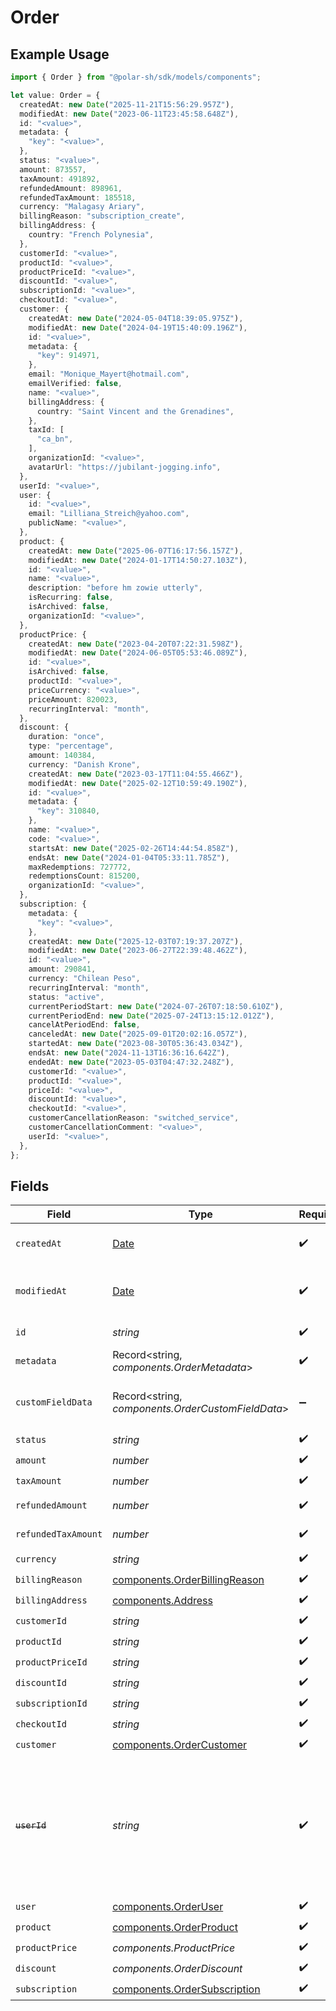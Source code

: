 # Order

## Example Usage

```typescript
import { Order } from "@polar-sh/sdk/models/components";

let value: Order = {
  createdAt: new Date("2025-11-21T15:56:29.957Z"),
  modifiedAt: new Date("2023-06-11T23:45:58.648Z"),
  id: "<value>",
  metadata: {
    "key": "<value>",
  },
  status: "<value>",
  amount: 873557,
  taxAmount: 491892,
  refundedAmount: 898961,
  refundedTaxAmount: 185518,
  currency: "Malagasy Ariary",
  billingReason: "subscription_create",
  billingAddress: {
    country: "French Polynesia",
  },
  customerId: "<value>",
  productId: "<value>",
  productPriceId: "<value>",
  discountId: "<value>",
  subscriptionId: "<value>",
  checkoutId: "<value>",
  customer: {
    createdAt: new Date("2024-05-04T18:39:05.975Z"),
    modifiedAt: new Date("2024-04-19T15:40:09.196Z"),
    id: "<value>",
    metadata: {
      "key": 914971,
    },
    email: "Monique_Mayert@hotmail.com",
    emailVerified: false,
    name: "<value>",
    billingAddress: {
      country: "Saint Vincent and the Grenadines",
    },
    taxId: [
      "ca_bn",
    ],
    organizationId: "<value>",
    avatarUrl: "https://jubilant-jogging.info",
  },
  userId: "<value>",
  user: {
    id: "<value>",
    email: "Lilliana_Streich@yahoo.com",
    publicName: "<value>",
  },
  product: {
    createdAt: new Date("2025-06-07T16:17:56.157Z"),
    modifiedAt: new Date("2024-01-17T14:50:27.103Z"),
    id: "<value>",
    name: "<value>",
    description: "before hm zowie utterly",
    isRecurring: false,
    isArchived: false,
    organizationId: "<value>",
  },
  productPrice: {
    createdAt: new Date("2023-04-20T07:22:31.598Z"),
    modifiedAt: new Date("2024-06-05T05:53:46.089Z"),
    id: "<value>",
    isArchived: false,
    productId: "<value>",
    priceCurrency: "<value>",
    priceAmount: 820023,
    recurringInterval: "month",
  },
  discount: {
    duration: "once",
    type: "percentage",
    amount: 140384,
    currency: "Danish Krone",
    createdAt: new Date("2023-03-17T11:04:55.466Z"),
    modifiedAt: new Date("2025-02-12T10:59:49.190Z"),
    id: "<value>",
    metadata: {
      "key": 310840,
    },
    name: "<value>",
    code: "<value>",
    startsAt: new Date("2025-02-26T14:44:54.858Z"),
    endsAt: new Date("2024-01-04T05:33:11.785Z"),
    maxRedemptions: 727772,
    redemptionsCount: 815200,
    organizationId: "<value>",
  },
  subscription: {
    metadata: {
      "key": "<value>",
    },
    createdAt: new Date("2025-12-03T07:19:37.207Z"),
    modifiedAt: new Date("2023-06-27T22:39:48.462Z"),
    id: "<value>",
    amount: 290841,
    currency: "Chilean Peso",
    recurringInterval: "month",
    status: "active",
    currentPeriodStart: new Date("2024-07-26T07:18:50.610Z"),
    currentPeriodEnd: new Date("2025-07-24T13:15:12.012Z"),
    cancelAtPeriodEnd: false,
    canceledAt: new Date("2025-09-01T20:02:16.057Z"),
    startedAt: new Date("2023-08-30T05:36:43.034Z"),
    endsAt: new Date("2024-11-13T16:36:16.642Z"),
    endedAt: new Date("2023-05-03T04:47:32.248Z"),
    customerId: "<value>",
    productId: "<value>",
    priceId: "<value>",
    discountId: "<value>",
    checkoutId: "<value>",
    customerCancellationReason: "switched_service",
    customerCancellationComment: "<value>",
    userId: "<value>",
  },
};
```

## Fields

| Field                                                                                                                   | Type                                                                                                                    | Required                                                                                                                | Description                                                                                                             |
| ----------------------------------------------------------------------------------------------------------------------- | ----------------------------------------------------------------------------------------------------------------------- | ----------------------------------------------------------------------------------------------------------------------- | ----------------------------------------------------------------------------------------------------------------------- |
| `createdAt`                                                                                                             | [Date](https://developer.mozilla.org/en-US/docs/Web/JavaScript/Reference/Global_Objects/Date)                           | :heavy_check_mark:                                                                                                      | Creation timestamp of the object.                                                                                       |
| `modifiedAt`                                                                                                            | [Date](https://developer.mozilla.org/en-US/docs/Web/JavaScript/Reference/Global_Objects/Date)                           | :heavy_check_mark:                                                                                                      | Last modification timestamp of the object.                                                                              |
| `id`                                                                                                                    | *string*                                                                                                                | :heavy_check_mark:                                                                                                      | The ID of the object.                                                                                                   |
| `metadata`                                                                                                              | Record<string, *components.OrderMetadata*>                                                                              | :heavy_check_mark:                                                                                                      | N/A                                                                                                                     |
| `customFieldData`                                                                                                       | Record<string, *components.OrderCustomFieldData*>                                                                       | :heavy_minus_sign:                                                                                                      | Key-value object storing custom field values.                                                                           |
| `status`                                                                                                                | *string*                                                                                                                | :heavy_check_mark:                                                                                                      | N/A                                                                                                                     |
| `amount`                                                                                                                | *number*                                                                                                                | :heavy_check_mark:                                                                                                      | N/A                                                                                                                     |
| `taxAmount`                                                                                                             | *number*                                                                                                                | :heavy_check_mark:                                                                                                      | N/A                                                                                                                     |
| `refundedAmount`                                                                                                        | *number*                                                                                                                | :heavy_check_mark:                                                                                                      | Amount refunded                                                                                                         |
| `refundedTaxAmount`                                                                                                     | *number*                                                                                                                | :heavy_check_mark:                                                                                                      | Sales tax refunded                                                                                                      |
| `currency`                                                                                                              | *string*                                                                                                                | :heavy_check_mark:                                                                                                      | N/A                                                                                                                     |
| `billingReason`                                                                                                         | [components.OrderBillingReason](../../models/components/orderbillingreason.md)                                          | :heavy_check_mark:                                                                                                      | N/A                                                                                                                     |
| `billingAddress`                                                                                                        | [components.Address](../../models/components/address.md)                                                                | :heavy_check_mark:                                                                                                      | N/A                                                                                                                     |
| `customerId`                                                                                                            | *string*                                                                                                                | :heavy_check_mark:                                                                                                      | N/A                                                                                                                     |
| `productId`                                                                                                             | *string*                                                                                                                | :heavy_check_mark:                                                                                                      | N/A                                                                                                                     |
| `productPriceId`                                                                                                        | *string*                                                                                                                | :heavy_check_mark:                                                                                                      | N/A                                                                                                                     |
| `discountId`                                                                                                            | *string*                                                                                                                | :heavy_check_mark:                                                                                                      | N/A                                                                                                                     |
| `subscriptionId`                                                                                                        | *string*                                                                                                                | :heavy_check_mark:                                                                                                      | N/A                                                                                                                     |
| `checkoutId`                                                                                                            | *string*                                                                                                                | :heavy_check_mark:                                                                                                      | N/A                                                                                                                     |
| `customer`                                                                                                              | [components.OrderCustomer](../../models/components/ordercustomer.md)                                                    | :heavy_check_mark:                                                                                                      | N/A                                                                                                                     |
| ~~`userId`~~                                                                                                            | *string*                                                                                                                | :heavy_check_mark:                                                                                                      | : warning: ** DEPRECATED **: This will be removed in a future release, please migrate away from it as soon as possible. |
| `user`                                                                                                                  | [components.OrderUser](../../models/components/orderuser.md)                                                            | :heavy_check_mark:                                                                                                      | N/A                                                                                                                     |
| `product`                                                                                                               | [components.OrderProduct](../../models/components/orderproduct.md)                                                      | :heavy_check_mark:                                                                                                      | N/A                                                                                                                     |
| `productPrice`                                                                                                          | *components.ProductPrice*                                                                                               | :heavy_check_mark:                                                                                                      | N/A                                                                                                                     |
| `discount`                                                                                                              | *components.OrderDiscount*                                                                                              | :heavy_check_mark:                                                                                                      | N/A                                                                                                                     |
| `subscription`                                                                                                          | [components.OrderSubscription](../../models/components/ordersubscription.md)                                            | :heavy_check_mark:                                                                                                      | N/A                                                                                                                     |